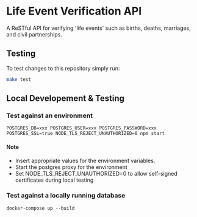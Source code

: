 # Life Event Verification API

A ReSTful API for verifying 'life events' such as births, deaths, marriages, and civil partnerships.

## Testing

To test changes to this repository simply run:
```bash
make test
```
## Local Developement & Testing
### Test against an environment
```
POSTGRES_DB=xxx POSTGRES_USER=xxx POSTGRES_PASSWORD=xxx POSTGRES_SSL=true NODE_TLS_REJECT_UNAUTHORIZED=0 npm start
```
#### Note
- Insert appropriate values for the environment variables.
- Start the postgres proxy for the environment
- Set NODE_TLS_REJECT_UNAUTHORIZED=0 to allow self-signed certificates during local testing

### Test against a locally running database
```
docker-compose up --build
```
